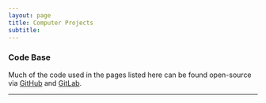 ```yaml
---
layout: page
title: Computer Projects
subtitle: 
---
```


### Code Base

Much of the code used in the pages listed here can be found open-source via [GitHub](https://github.com/Charlie-BrownGT) and [GitLab](https://gitlab.com/GuyCarter-Richardson).

---

